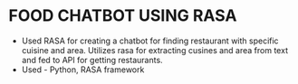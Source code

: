 # FOOD CHATBOT USING RASA
- Used RASA for creating a chatbot for finding restaurant with specific cuisine and area. Utilizes rasa for extracting cusines and area from text and fed to API for getting restaurants.
- Used - Python, RASA framework